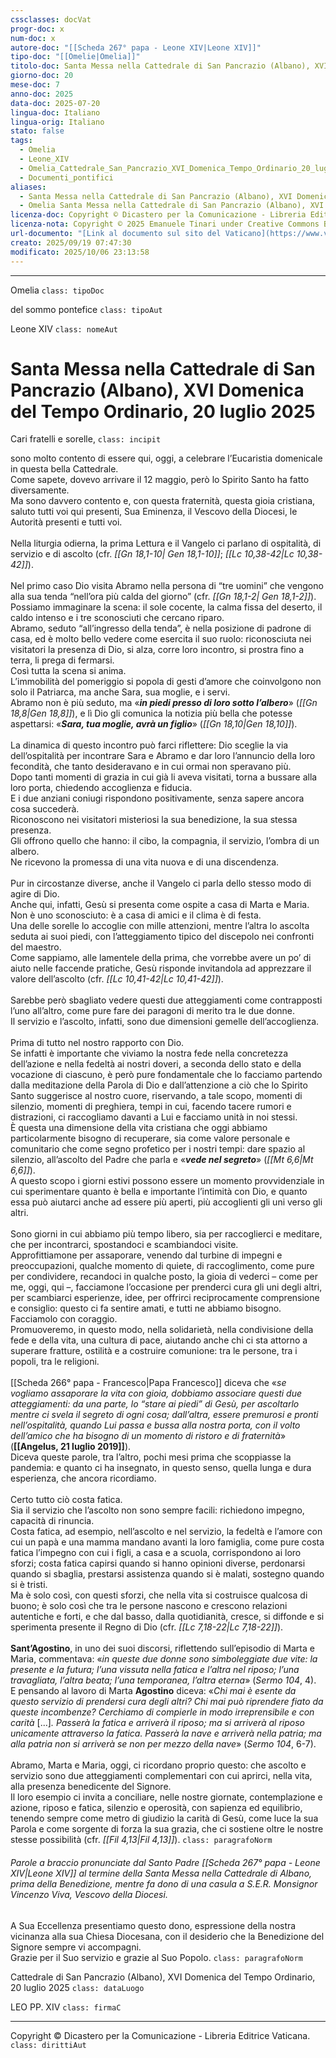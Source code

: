 ```yaml
---
cssclasses: docVat
progr-doc: x
num-doc: x
autore-doc: "[[Scheda 267° papa - Leone XIV|Leone XIV]]"
tipo-doc: "[[Omelie|Omelia]]"
titolo-doc: Santa Messa nella Cattedrale di San Pancrazio (Albano), XVI Domenica del Tempo Ordinario, 20 luglio 2025
giorno-doc: 20
mese-doc: 7
anno-doc: 2025
data-doc: 2025-07-20
lingua-doc: Italiano
lingua-orig: Italiano
stato: false
tags:
  - Omelia
  - Leone_XIV
  - Omelia_Cattedrale_San_Pancrazio_XVI_Domenica_Tempo_Ordinario_20_luglio_2025
  - Documenti_pontifici
aliases:
  - Santa Messa nella Cattedrale di San Pancrazio (Albano), XVI Domenica del Tempo Ordinario, 20 luglio 2025
  - Omelia Santa Messa nella Cattedrale di San Pancrazio (Albano), XVI Domenica del Tempo Ordinario, 20 luglio 2025
licenza-doc: Copyright © Dicastero per la Comunicazione - Libreria Editrice Vaticana
licenza-nota: Copyright © 2025 Emanuele Tinari under Creative Commons BY-NC-SA 4.0 https://creativecommons.org/licenses/by-nc-sa/4.0/
url-documento: "[Link al documento sul sito del Vaticano](https://www.vatican.va/content/leo-xiv/it/homilies/2025/documents/20250720-omelia-albano.html)"
creato: 2025/09/19 07:47:30
modificato: 2025/10/06 23:13:58
---
```



***


Omelia `class: tipoDoc`


del sommo pontefice `class: tipoAut`


Leone XIV `class: nomeAut`


# Santa Messa nella Cattedrale di San Pancrazio (Albano), XVI Domenica del Tempo Ordinario, 20 luglio 2025


Cari fratelli e sorelle, `class: incipit`


sono molto contento di essere qui, oggi, a celebrare l’Eucaristia domenicale in questa bella Cattedrale.<br>Come sapete, dovevo arrivare il 12 maggio, però lo Spirito Santo ha fatto diversamente.<br>Ma sono davvero contento e, con questa fraternità, questa gioia cristiana, saluto tutti voi qui presenti, Sua Eminenza, il Vescovo della Diocesi, le Autorità presenti e tutti voi.<br><br>Nella liturgia odierna, la prima Lettura e il Vangelo ci parlano di ospitalità, di servizio e di ascolto (cfr. *<span class="BibleRef">[[Gn 18,1-10| Gen 18,1-10]]</span>*; *<span class="BibleRef">[[Lc 10,38-42|Lc 10,38-42]]</span>*).<br><br>Nel primo caso Dio visita Abramo nella persona di “tre uomini” che vengono alla sua tenda “nell’ora più calda del giorno” (cfr. *<span class="BibleRef">[[Gn 18,1-2| Gen 18,1-2]]</span>*).<br>Possiamo immaginare la scena: il sole cocente, la calma fissa del deserto, il caldo intenso e i tre sconosciuti che cercano riparo.<br>Abramo, seduto “all’ingresso della tenda”, è nella posizione di padrone di casa, ed è molto bello vedere come esercita il suo ruolo: riconosciuta nei visitatori la presenza di Dio, si alza, corre loro incontro, si prostra fino a terra, li prega di fermarsi.<br>Così tutta la scena si anima.<br>L’immobilità del pomeriggio si popola di gesti d’amore che coinvolgono non solo il Patriarca, ma anche Sara, sua moglie, e i servi.<br>Abramo non è più seduto, ma «***in piedi presso di loro sotto l’albero***» (*<span class="BibleRef">[[Gn 18,8|Gen 18,8]]</span>*), e lì Dio gli comunica la notizia più bella che potesse aspettarsi: «***Sara, tua moglie, avrà un figlio***» (*<span class="BibleRef">[[Gn 18,10|Gen 18,10]]</span>*).<br><br>La dinamica di questo incontro può farci riflettere: Dio sceglie la via dell’ospitalità per incontrare Sara e Abramo e dar loro l’annuncio della loro fecondità, che tanto desideravano e in cui ormai non speravano più.<br>Dopo tanti momenti di grazia in cui già li aveva visitati, torna a bussare alla loro porta, chiedendo accoglienza e fiducia.<br>E i due anziani coniugi rispondono positivamente, senza sapere ancora cosa succederà.<br>Riconoscono nei visitatori misteriosi la sua benedizione, la sua stessa presenza.<br>Gli offrono quello che hanno: il cibo, la compagnia, il servizio, l’ombra di un albero.<br>Ne ricevono la promessa di una vita nuova e di una discendenza.<br><br>Pur in circostanze diverse, anche il Vangelo ci parla dello stesso modo di agire di Dio.<br>Anche qui, infatti, Gesù si presenta come ospite a casa di Marta e Maria.<br>Non è uno sconosciuto: è a casa di amici e il clima è di festa.<br>Una delle sorelle lo accoglie con mille attenzioni, mentre l’altra lo ascolta seduta ai suoi piedi, con l’atteggiamento tipico del discepolo nei confronti del maestro.<br>Come sappiamo, alle lamentele della prima, che vorrebbe avere un po’ di aiuto nelle faccende pratiche, Gesù risponde invitandola ad apprezzare il valore dell’ascolto (cfr. *<span class="BibleRef">[[Lc 10,41-42|Lc 10,41-42]]</span>*).<br><br>Sarebbe però sbagliato vedere questi due atteggiamenti come contrapposti l’uno all’altro, come pure fare dei paragoni di merito tra le due donne.<br>Il servizio e l’ascolto, infatti, sono due dimensioni gemelle dell’accoglienza.<br><br>Prima di tutto nel nostro rapporto con Dio.<br>Se infatti è importante che viviamo la nostra fede nella concretezza dell’azione e nella fedeltà ai nostri doveri, a seconda dello stato e della vocazione di ciascuno, è però pure fondamentale che lo facciamo partendo dalla meditazione della Parola di Dio e dall’attenzione a ciò che lo Spirito Santo suggerisce al nostro cuore, riservando, a tale scopo, momenti di silenzio, momenti di preghiera, tempi in cui, facendo tacere rumori e distrazioni, ci raccogliamo davanti a Lui e facciamo unità in noi stessi.<br>È questa una dimensione della vita cristiana che oggi abbiamo particolarmente bisogno di recuperare, sia come valore personale e comunitario che come segno profetico per i nostri tempi: dare spazio al silenzio, all’ascolto del Padre che parla e «***vede nel segreto***» (*<span class="BibleRef">[[Mt 6,6|Mt 6,6]]</span>*).<br>A questo scopo i giorni estivi possono essere un momento provvidenziale in cui sperimentare quanto è bella e importante l’intimità con Dio, e quanto essa può aiutarci anche ad essere più aperti, più accoglienti gli uni verso gli altri.<br><br>Sono giorni in cui abbiamo più tempo libero, sia per raccoglierci e meditare, che per incontrarci, spostandoci e scambiandoci visite.<br>Approfittiamone per assaporare, venendo dal turbine di impegni e preoccupazioni, qualche momento di quiete, di raccoglimento, come pure per condividere, recandoci in qualche posto, la gioia di vederci – come per me, oggi, qui –, facciamone l’occasione per prenderci cura gli uni degli altri, per scambiarci esperienze, idee, per offrirci reciprocamente comprensione e consiglio: questo ci fa sentire amati, e tutti ne abbiamo bisogno.<br>Facciamolo con coraggio.<br>Promuoveremo, in questo modo, nella solidarietà, nella condivisione della fede e della vita, una cultura di pace, aiutando anche chi ci sta attorno a superare fratture, ostilità e a costruire comunione: tra le persone, tra i popoli, tra le religioni.<br><br>[[Scheda 266° papa - Francesco|Papa Francesco]] diceva che «*se vogliamo assaporare la vita con gioia, dobbiamo associare questi due atteggiamenti: da una parte, lo “stare ai piedi” di Gesù, per ascoltarlo mentre ci svela il segreto di ogni cosa; dall’altra, essere premurosi e pronti nell’ospitalità, quando Lui passa e bussa alla nostra porta, con il volto dell’amico che ha bisogno di un momento di ristoro e di fraternità*» (**[[Angelus, 21 luglio 2019]]**).<br>Diceva queste parole, tra l’altro, pochi mesi prima che scoppiasse la pandemia: e quanto ci ha insegnato, in questo senso, quella lunga e dura esperienza, che ancora ricordiamo.<br><br>Certo tutto ciò costa fatica.<br>Sia il servizio che l’ascolto non sono sempre facili: richiedono impegno, capacità di rinuncia.<br>Costa fatica, ad esempio, nell’ascolto e nel servizio, la fedeltà e l’amore con cui un papà e una mamma mandano avanti la loro famiglia, come pure costa fatica l’impegno con cui i figli, a casa e a scuola, corrispondono ai loro sforzi; costa fatica capirsi quando si hanno opinioni diverse, perdonarsi quando si sbaglia, prestarsi assistenza quando si è malati, sostegno quando si è tristi.<br>Ma è solo così, con questi sforzi, che nella vita si costruisce qualcosa di buono; è solo così che tra le persone nascono e crescono relazioni autentiche e forti, e che dal basso, dalla quotidianità, cresce, si diffonde e si sperimenta presente il Regno di Dio (cfr. *<span class="BibleRef">[[Lc 7,18-22|Lc 7,18-22]]</span>*).<br><br>**Sant’Agostino**, in uno dei suoi discorsi, riflettendo sull’episodio di Marta e Maria, commentava: «*in queste due donne sono simboleggiate due vite: la presente e la futura; l’una vissuta nella fatica e l’altra nel riposo; l’una travagliata, l’altra beata; l’una temporanea, l’altra eterna*» (*Sermo 104*, 4).<br>E pensando al lavoro di Marta **Agostino** diceva: «*Chi mai è esente da questo servizio di prendersi cura degli altri? Chi mai può riprendere fiato da queste incombenze? Cerchiamo di compierle in modo irreprensibile e con carità* [...]*. Passerà la fatica e arriverà il riposo; ma si arriverà al riposo unicamente attraverso la fatica. Passerà la nave e arriverà nella patria; ma alla patria non si arriverà se non per mezzo della nave*» (*Sermo 104*, 6-7).<br><br>Abramo, Marta e Maria, oggi, ci ricordano proprio questo: che ascolto e servizio sono due atteggiamenti complementari con cui aprirci, nella vita, alla presenza benedicente del Signore.<br>Il loro esempio ci invita a conciliare, nelle nostre giornate, contemplazione e azione, riposo e fatica, silenzio e operosità, con sapienza ed equilibrio, tenendo sempre come metro di giudizio la carità di Gesù, come luce la sua Parola e come sorgente di forza la sua grazia, che ci sostiene oltre le nostre stesse possibilità (cfr. *<span class="BibleRef">[[Fil 4,13|Fil 4,13]]</span>*). `class: paragrafoNorm`

###### Parole a braccio pronunciate dal Santo Padre [[Scheda 267° papa - Leone XIV|Leone XIV]] al termine della Santa Messa nella Cattedrale di Albano, prima della Benedizione, mentre fa dono di una casula a S.E.R. Monsignor Vincenzo Viva, Vescovo della Diocesi.


A Sua Eccellenza presentiamo questo dono, espressione della nostra vicinanza alla sua Chiesa Diocesana, con il desiderio che la Benedizione del Signore sempre vi accompagni.<br>Grazie per il Suo servizio e grazie al Suo Popolo. `class: paragrafoNorm`


Cattedrale di San Pancrazio (Albano), XVI Domenica del Tempo Ordinario, 20 luglio 2025 `class: dataLuogo`


LEO PP. XIV `class: firmaC`


***


Copyright © Dicastero per la Comunicazione - Libreria Editrice Vaticana. `class: dirittiAut`


